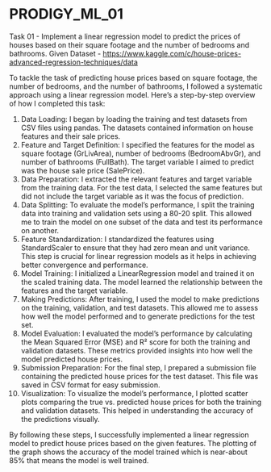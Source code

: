 # PRODIGY_ML_01

Task 01 - Implement a linear regression model to predict the prices of houses based on their square footage and the number of bedrooms and bathrooms.
Given Dataset - https://www.kaggle.com/c/house-prices-advanced-regression-techniques/data

To tackle the task of predicting house prices based on square footage, the number of bedrooms, and the number of bathrooms, I followed a systematic approach using a linear regression model. Here’s a step-by-step overview of how I completed this task:
1. Data Loading: I began by loading the training and test datasets from CSV files using pandas. The datasets contained information on house features and their sale prices.
2. Feature and Target Definition: I specified the features for the model as square footage (GrLivArea), number of bedrooms (BedroomAbvGr), and number of bathrooms (FullBath). The target variable I aimed to predict was the house sale price (SalePrice).
3. Data Preparation: I extracted the relevant features and target variable from the training data. For the test data, I selected the same features but did not include the target variable as it was the focus of prediction.
4. Data Splitting: To evaluate the model’s performance, I split the training data into training and validation sets using a 80-20 split. This allowed me to train the model on one subset of the data and test its performance on another.
5. Feature Standardization: I standardized the features using StandardScaler to ensure that they had zero mean and unit variance. This step is crucial for linear regression models as it helps in achieving better convergence and performance.
6. Model Training: I initialized a LinearRegression model and trained it on the scaled training data. The model learned the relationship between the features and the target variable.
7. Making Predictions: After training, I used the model to make predictions on the training, validation, and test datasets. This allowed me to assess how well the model performed and to generate predictions for the test set.
8. Model Evaluation: I evaluated the model’s performance by calculating the Mean Squared Error (MSE) and R² score for both the training and validation datasets. These metrics provided insights into how well the model predicted house prices.
9. Submission Preparation: For the final step, I prepared a submission file containing the predicted house prices for the test dataset. This file was saved in CSV format for easy submission.
10. Visualization: To visualize the model’s performance, I plotted scatter plots comparing the true vs. predicted house prices for both the training and validation datasets. This helped in understanding the accuracy of the predictions visually.

By following these steps, I successfully implemented a linear regression model to predict house prices based on the given features. The plotting of the graph shows the accuracy of the model trained which is near-about 85% that means the model is well trained.
